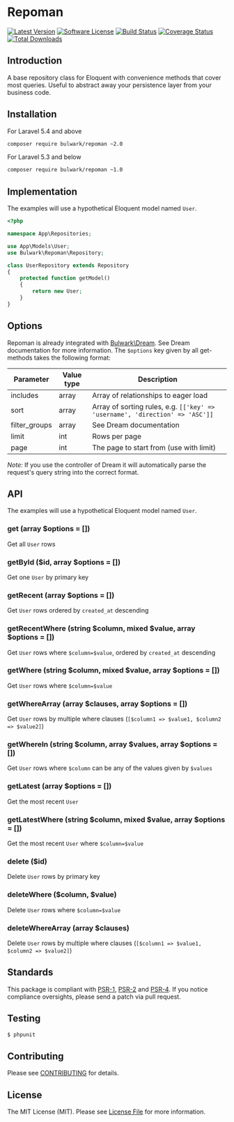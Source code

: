 # Repoman

[![Latest Version](https://img.shields.io/badge/release-v1.0.2-blue.svg?style=flat-square)](https://github.com/bulwark1374/repoman/releases)
[![Software License](https://img.shields.io/badge/license-MIT-brightgreen.svg?style=flat-square)](LICENSE)
[![Build Status](https://img.shields.io/badge/build-passing-brightgreen.svg?style=flat-square)](https://travis-ci.org/esbenp/genie)
[![Coverage Status](https://img.shields.io/badge/coverage-90%25-green.svg?style=flat-square)](https://coveralls.io/github/esbenp/genie)
[![Total Downloads](https://img.shields.io/packagist/dt/optimus/genie.svg?style=flat-square)](https://packagist.org/packages/optimus/genie)

## Introduction

A base repository class for Eloquent with convenience methods that cover most queries. Useful to abstract away
your persistence layer from your business code.

## Installation

For Laravel 5.4 and above

```bash
composer require bulwark/repoman ~2.0
```

For Laravel 5.3 and below

```bash
composer require bulwark/repoman ~1.0
```

## Implementation

The examples will use a hypothetical Eloquent model named `User`.

```php
<?php

namespace App\Repositories;

use App\Models\User;
use Bulwark\Repoman\Repository;

class UserRepository extends Repository
{
    protected function getModel()
    {
        return new User;
    }
}
```

## Options

Repoman is already integrated with [Bulwark\Dream](https://github.com/bulwark1374/dream).
See Dream documentation for more information.
The `$options` key given by all get-methods takes the following format:

Parameter | Value type | Description
--------- | ---------- | -----------
includes | array | Array of relationships to eager load
sort | array | Array of sorting rules, e.g. `[['key' => 'username', 'direction' => 'ASC']]`
filter_groups | array | See Dream documentation
limit | int | Rows per page
page | int | The page to start from (use with limit)

*Note:* If you use the controller of Dream it will automatically parse the request's
query string into the correct format.

## API

The examples will use a hypothetical Eloquent model named `User`.

### get (array $options = [])

Get all `User` rows

### getById ($id, array $options = [])

Get one `User` by primary key

### getRecent (array $options = [])

Get `User` rows ordered by `created_at` descending

### getRecentWhere (string $column, mixed $value, array $options = [])

Get `User` rows where `$column=$value`, ordered by `created_at` descending

### getWhere (string $column, mixed $value, array $options = [])

Get `User` rows where `$column=$value`

### getWhereArray (array $clauses, array $options = [])

Get `User` rows by multiple where clauses (`[$column1 => $value1, $column2 => $value2]`)

### getWhereIn (string $column, array $values, array $options = [])

Get `User` rows where `$column` can be any of the values given by `$values`

### getLatest (array $options = [])

Get the most recent `User`

### getLatestWhere (string $column, mixed $value, array $options = [])

Get the most recent `User` where `$column=$value`

### delete ($id)

Delete `User` rows by primary key

### deleteWhere ($column, $value)

Delete `User` rows where `$column=$value`

### deleteWhereArray (array $clauses)

Delete `User` rows by multiple where clauses (`[$column1 => $value1, $column2 => $value2]`)

## Standards

This package is compliant with [PSR-1], [PSR-2] and [PSR-4]. If you notice compliance oversights,
please send a patch via pull request.

[PSR-1]: https://github.com/php-fig/fig-standards/blob/master/accepted/PSR-1-basic-coding-standard.md
[PSR-2]: https://github.com/php-fig/fig-standards/blob/master/accepted/PSR-2-coding-style-guide.md
[PSR-4]: https://github.com/php-fig/fig-standards/blob/master/accepted/PSR-4-autoloader.md

## Testing

``` bash
$ phpunit
```

## Contributing

Please see [CONTRIBUTING](https://github.com/bulwark1374/repoman/blob/master/CONTRIBUTING.md) for details.

## License

The MIT License (MIT). Please see [License File](https://github.com/bulwark1374/repoman/blob/master/LICENSE) for more information.
